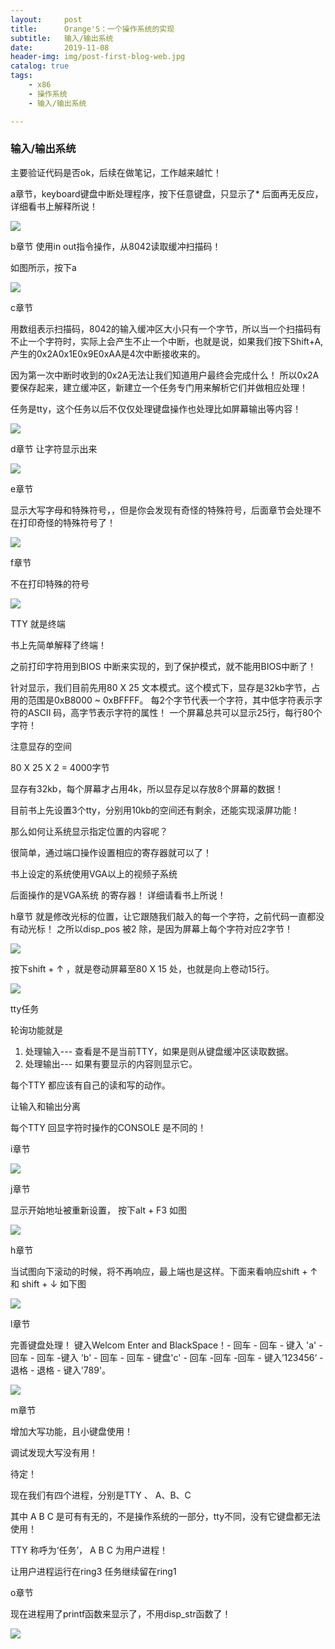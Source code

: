 ```yaml
---
layout:     post
title:      Orange'S：一个操作系统的实现
subtitle:   输入/输出系统
date:       2019-11-08
header-img: img/post-first-blog-web.jpg
catalog: true
tags:
    - x86
    - 操作系统
    - 输入/输出系统

---
```


### 输入/输出系统

主要验证代码是否ok，后续在做笔记，工作越来越忙！


a章节，keyboard键盘中断处理程序，按下任意键盘，只显示了*
后面再无反应，详细看书上解释所说！

![](https://raw.githubusercontent.com/dbb4560/StorePicturebed/master/wirtePicture/20191203163954.png)



b章节
使用in out指令操作，从8042读取缓冲扫描码！


如图所示，按下a

![](https://raw.githubusercontent.com/dbb4560/StorePicturebed/master/wirtePicture/20191203165520.png)

c章节

用数组表示扫描码，8042的输入缓冲区大小只有一个字节，所以当一个扫描码有不止一个字符时，实际上会产生不止一个中断，也就是说，如果我们按下Shift+A,产生的0x2A0x1E0x9E0xAA是4次中断接收来的。

因为第一次中断时收到的0x2A无法让我们知道用户最终会完成什么！
所以0x2A要保存起来，建立缓冲区，新建立一个任务专门用来解析它们并做相应处理！

任务是tty，这个任务以后不仅仅处理键盘操作也处理比如屏幕输出等内容！

![](https://raw.githubusercontent.com/dbb4560/StorePicturebed/master/wirtePicture/20191203165520.png)

d章节 
让字符显示出来

![](https://raw.githubusercontent.com/dbb4560/StorePicturebed/master/wirtePicture/20191203171444.png)


e章节

显示大写字母和特殊符号，，但是你会发现有奇怪的特殊符号，后面章节会处理不在打印奇怪的特殊符号了！


![](https://raw.githubusercontent.com/dbb4560/StorePicturebed/master/wirtePicture/20191203224459.png)


f章节

不在打印特殊的符号

![](https://raw.githubusercontent.com/dbb4560/StorePicturebed/master/wirtePicture/20191203225647.png)


TTY 就是终端

书上先简单解释了终端！

之前打印字符用到BIOS 中断来实现的，到了保护模式，就不能用BIOS中断了！


针对显示，我们目前先用80 X 25 文本模式。这个模式下，显存是32kb字节，占用的范围是0xB8000 ~ 0xBFFFF。 每2个字节代表一个字符，其中低字符表示字符的ASCII 码，高字节表示字符的属性！
一个屏幕总共可以显示25行，每行80个字符！

注意显存的空间

80 X 25 X 2 = 4000字节

显存有32kb，每个屏幕才占用4k，所以显存足以存放8个屏幕的数据！

目前书上先设置3个tty，分别用10kb的空间还有剩余，还能实现滚屏功能！

那么如何让系统显示指定位置的内容呢？

很简单，通过端口操作设置相应的寄存器就可以了！

书上设定的系统使用VGA以上的视频子系统

后面操作的是VGA系统 的寄存器！ 详细请看书上所说！

h章节
 就是修改光标的位置，让它跟随我们敲入的每一个字符，之前代码一直都没有动光标！ 之所以disp_pos 被2 除，是因为屏幕上每个字符对应2字节！

![](https://raw.githubusercontent.com/dbb4560/StorePicturebed/master/wirtePicture/20191203231603.png)

按下shift  + ↑ ，就是卷动屏幕至80 X 15 处，也就是向上卷动15行。

![](https://raw.githubusercontent.com/dbb4560/StorePicturebed/master/wirtePicture/20191203231706.png)

tty任务

轮询功能就是

1. 处理输入--- 查看是不是当前TTY，如果是则从键盘缓冲区读取数据。
2. 处理输出--- 如果有要显示的内容则显示它。


每个TTY 都应该有自己的读和写的动作。

让输入和输出分离

每个TTY 回显字符时操作的CONSOLE 是不同的！


i章节 

![](https://raw.githubusercontent.com/dbb4560/StorePicturebed/master/wirtePicture/20191203232503.png)

j章节

显示开始地址被重新设置，  按下alt + F3 如图


![](https://raw.githubusercontent.com/dbb4560/StorePicturebed/master/wirtePicture/20191203233154.png)



h章节

当试图向下滚动的时候，将不再响应，最上端也是这样。下面来看响应shift + ↑  和 shift +  ↓ 如下图

![](https://raw.githubusercontent.com/dbb4560/StorePicturebed/master/wirtePicture/20191203233645.png)


l章节

完善键盘处理！
键入Welcom Enter and BlackSpace！- 回车 - 回车 - 键入 'a' - 回车 - 回车 -键入 'b' - 回车 - 回车 - 键盘'c' - 回车 -回车 -回车 - 键入’123456‘ - 退格 - 退格 - 键入'789'。


![](https://raw.githubusercontent.com/dbb4560/StorePicturebed/master/wirtePicture/20191203234302.png)

m章节

增加大写功能，且小键盘使用！

调试发现大写没有用！

待定！


现在我们有四个进程，分别是TTY 、 A、B、C

其中 A B C 是可有有无的，不是操作系统的一部分，tty不同，没有它键盘都无法使用！

TTY 称呼为‘任务’， A B C 为用户进程！


让用户进程运行在ring3 任务继续留在ring1 

o章节

现在进程用了printf函数来显示了，不用disp_str函数了！





![](https://raw.githubusercontent.com/dbb4560/StorePicturebed/master/wirtePicture/20191204000333.png)









 